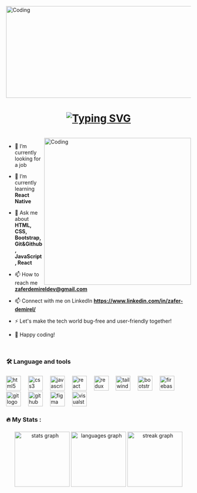 <img align="center" alt="Coding" width ="800" height="250" src="https://jusmarktech.com/public/a/images/pages/web_development.gif">
<h1 align="center">
  <a href="https://git.io/typing-svg"><img src="https://readme-typing-svg.demolab.com/?font=Fira+Code&size=23&duration=3000&pause=100&center=YANLI%C5%9E&vCenter=YANLI%C5%9E&repeat=do%C4%9Fru&width=435&lines=Hi+%F0%9F%91%8B%2C+I%27m+Zafer+Demirel" alt="Typing SVG" /></a>
</h1>


<br>
<img align="right" alt="Coding" width ="400" src="https://cdn.dribbble.com/users/1162077/screenshots/3848914/programmer.gif">


- 🔭 I’m currently looking for a job

- 🌱 I’m currently learning **React Native**

- 💬 Ask me about **HTML, CSS, Bootstrap, Git&Github, JavaScript, React**

- 📫 How to reach me **zaferdemireldev@gmail.com**

- 📫 Connect with me on LinkedIn **https://www.linkedin.com/in/zafer-demirel/**

- ⚡ Let's make the tech world bug-free and user-friendly together!

- 🚀 Happy coding!


<br>


<h3 align="left">🛠 Language and tools</h3>

###

<div align="left">
  <img src="https://skillicons.dev/icons?i=html" height="40" alt="html5 logo"  />
  <img width="12" />
  <img src="https://skillicons.dev/icons?i=css" height="40" alt="css3 logo"  />
  <img width="12" />
  <img src="https://skillicons.dev/icons?i=js" height="40" alt="javascript logo"  />
  <img width="12" />
  <img src="https://skillicons.dev/icons?i=react" height="40" alt="react logo"  />
  <img width="12" />
  <img src="https://skillicons.dev/icons?i=redux" height="40" alt="redux logo"  />
  <img width="12" />
  <img src="https://skillicons.dev/icons?i=tailwind" height="40" alt="tailwindcss logo"  />
  <img width="12" />
  <img src="https://skillicons.dev/icons?i=bootstrap" height="40" alt="bootstrap logo"  />
  <img width="12" />
  <img src="https://skillicons.dev/icons?i=firebase" height="40" alt="firebase logo"  />
  <img width="12" />
  <img src="https://skillicons.dev/icons?i=git" height="40" alt="git logo"  />
  <img width="12" />
  <img src="https://skillicons.dev/icons?i=github" height="40" alt="github logo"  />
  <img width="12" />
  <img src="https://skillicons.dev/icons?i=figma" height="40" alt="figma logo"  />
  <img width="12" />
  <img src="https://skillicons.dev/icons?i=visualstudio" height="40" alt="visualstudio logo"  />
</div>

###

<h3 align="left">🔥   My Stats :</h3>

###

<div align="center">
  <img src="https://github-readme-stats.vercel.app/api?username=DemirelZ&hide_title=true&hide_rank=true&show_icons=true&include_all_commits=true&count_private=true&disable_animations=false&theme=dracula&locale=en&hide_border=true&order=1" height="150" alt="stats graph"  />
  <img src="https://github-readme-stats.vercel.app/api/top-langs?username=DemirelZ&locale=en&hide_title=false&layout=compact&card_width=320&langs_count=5&theme=dracula&hide_border=true&order=2" height="150" alt="languages graph"  />
  <img src="https://streak-stats.demolab.com?user=DemirelZ&locale=en&mode=weekly&theme=dracula&hide_border=true&border_radius=5&order=3" height="150" alt="streak graph"  />
</div>

###
<br>



